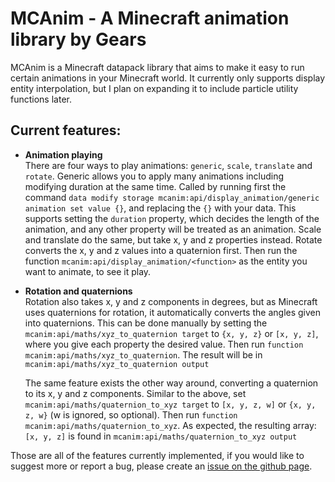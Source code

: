 # MCAnim - A Minecraft animation library by Gears

MCAnim is a Minecraft datapack library that aims to make it easy to run certain animations in your Minecraft world. It currently only supports display entity interpolation, but I plan on expanding it to include particle utility functions later.

## Current features:

- **Animation playing**  
  There are four ways to play animations: `generic`, `scale`, `translate` and `rotate`. Generic allows you to apply many animations including modifying duration at the same time. Called by running first the command `data modify storage mcanim:api/display_animation/generic animation set value {}`, and replacing the `{}` with your data. This supports setting the `duration` property, which decides the length of the animation, and any other property will be treated as an animation. Scale and translate do the same, but take x, y and z properties instead. Rotate converts the x, y and z values into a quaternion first. Then run the function `mcanim:api/display_animation/<function>` as the entity you want to animate, to see it play.

- **Rotation and quaternions**  
  Rotation also takes x, y and z components in degrees, but as Minecraft uses quaternions for rotation, it automatically converts the angles given into quaternions. This can be done manually by setting the `mcanim:api/maths/xyz_to_quaternion target` to `{x, y, z}` or `[x, y, z]`, where you give each property the desired value. Then run `function mcanim:api/maths/xyz_to_quaternion`. The result will be in `mcanim:api/maths/xyz_to_quaternion output`  

  The same feature exists the other way around, converting a quaternion to its x, y and z components.
  Similar to the above, set `mcanim:api/maths/quaternion_to_xyz target` to `[x, y, z, w]` or `{x, y, z, w}` (w is ignored, so optional). Then run `function mcanim:api/maths/quaternion_to_xyz`. As expected, the resulting array: `[x, y, z]` is found in `mcanim:api/maths/quaternion_to_xyz output`  

Those are all of the features currently implemented, if you would like to suggest more or report a bug, please create an [issue on the github page](https://github.com/GearsDatapacks/mcanim/issues).
